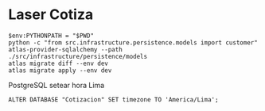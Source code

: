 # Laser Cotiza

```
$env:PYTHONPATH = "$PWD"
python -c "from src.infrastructure.persistence.models import customer"
atlas-provider-sqlalchemy --path ./src/infrastructure/persistence/models
atlas migrate diff --env dev
atlas migrate apply --env dev
```

PostgreSQL setear hora Lima
```
ALTER DATABASE "Cotizacion" SET timezone TO 'America/Lima';
```